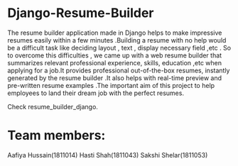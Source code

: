 # Django-Resume-Builder
The resume builder application made in Django helps to make impressive resumes easily within a few minutes .Building a resume with no help
would be a difficult task like deciding layout , text , display necessary field ,etc . So to overcome this difficulties , we came up with
a web resume builder that summarizes  relevant professional experience, skills, education ,etc when applying for a job.It provides 
professional out-of-the-box resumes, instantly generated by the resume builder .It also helps with real-time preview and pre-written 
resume examples .The important aim of this project to help employees to land their dream job with the perfect resumes.

Check resume_builder_django.
# Team members:
Aafiya Hussain(1811014)
Hasti Shah(1811043)
Sakshi Shelar(1811053)
